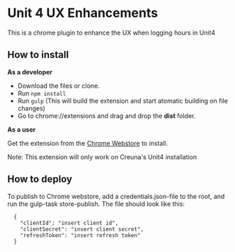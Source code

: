 # Unit 4 UX Enhancements

This is a chrome plugin to enhance the UX when logging hours in Unit4

## How to install

**As a developer**

- Download the files or clone.
- Run `npm install`
- Run `gulp` (This will build the extension and start atomatic building on file changes)
- Go to chrome://extensions and drag and drop the **dist** folder.

**As a user**

Get the extension from the [Chrome Webstore](https://chrome.google.com/webstore/detail/unit4-ux-enhancements/phmpdjdaaenhgojfhacckdjpomnopkoh) to install. 

Note: This extension will only work on Creuna's Unit4 installation

## How to deploy

To publish to Chrome webstore, add a credentials.json-file to the root, and run the gulp-task store-publish.
The file should look like this:

```
  {
    "clientId": "insert client id",  
    "clientSecret": "insert client secret",
    "refreshToken": "insert refresh token"
  }

